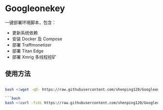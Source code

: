 # Googleonekey

一键部署环境脚本，包含：

- 更新系统依赖
- 安装 Docker 及 Compose
- 部署 Traffmonetizer
- 部署 Titan Edge
- 部署 Xmrig 多线程挖矿

## 使用方法
```bash

bash <(wget -qO- https://raw.githubusercontent.com/shenping120/Googleonekey/main/Googleonekey.sh)

```bash
bash <(curl -fsSL https://raw.githubusercontent.com/shenping120/Googleonekey/main/Googleonekey.sh)
